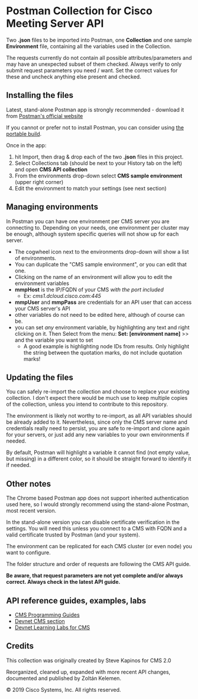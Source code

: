 # Postman Collection for Cisco Meeting Server API

Two **.json** files to be imported into Postman, one **Collection** and one sample **Environment** file, containing all the variables used in the Collection.

The requests currently do not contain all possible attributes/parameters and may have an unexpected subset of them checked.
Always verify to only submit request parameters you need / want. Set the correct values for these and uncheck anything else present and checked.

## Installing the files

Latest, stand-alone Postman app is strongly recommended - download it from [Postman's official website](https://www.getpostman.com/postman)

If you cannot or prefer not to install Postman, you can consider using [the portable build](https://github.com/portapps/postman-portable/releases).

Once in the app:
1. hit Import, then drag & drop each of the two **.json** files in this project.
2. Select Collections tab (should be next to your History tab on the left) and open **CMS API collection**
3. From the environments drop-down select **CMS sample environment** (upper right corner)
4. Edit the environment to match your settings (see next section)

## Managing environments

In Postman you can have one environment per CMS server you are connecting to. 
Depending on your needs, one environment per cluster may be enough, although system specific queries will 
not show up for each server.


* The cogwheel icon next to the environments drop-down will show a list of environments.
* You can duplicate the "CMS sample environment", or you can edit that one.
* Clicking on the name of an environment will allow you to edit the environment variables
* **mmpHost** is the IP/FQDN of your CMS _with the port included_
  * Ex: _cms1.dcloud.cisco.com:445_
* **mmpUser** and **mmpPass** are credentials for an API user that can access your CMS server's API
* other variables do not need to be edited here, although of course can be.
* you can set _any_ environment variable, by highlighting any text and right clicking on it. Then Select from the menu: **Set: [environment name]** >> and the variable you want to set
  * A good example is highlighting node IDs from results. Only highlight the string between the quotation marks, do not include quotation marks!

## Updating the files

You can safely re-import the collection and choose to replace your existing collection. I don't expect there would be 
much use to keep multiple copies of the collection, unless you intend to contribute to this repository.

The environment is likely not worthy to re-import, as all API variables should be already added to it.
Nevertheless, since only the CMS server name and credentials really need to persist, you are safe to re-import and 
clone again for your servers, or just add any new variables to your own environments if needed.

By default, Postman will highlight a variable it cannot find (not empty value, but missing) in a different color, 
so it should be straight forward to identify it if needed.

## Other notes

The Chrome based Postman app does not support inherited authentication used here, so I would strongly recommend 
using the stand-alone Postman, most recent version.

In the stand-alone version you can disable certificate verification in the settings. You will need this unless you 
connect to a CMS with FQDN and a valid certificate trusted by Postman (and your system). 

The environment can be replicated for each CMS cluster (or even node) you want to configure.

The folder structure and order of requests are following the CMS API guide.

**Be aware, that request parameters are not yet complete and/or always correct. Always check in the latest API guide.**

## API reference guides, examples, labs 

* [CMS Programming Guides](https://www.cisco.com/c/en/us/support/conferencing/meeting-server/products-programming-reference-guides-list.html)
* [Devnet CMS section](https://developer.cisco.com/site/cisco-meeting-server/#)
* [Devnet Learning Labs for CMS](https://learninglabs.cisco.com/labs/tags/Cisco+Meeting+Server/page/1)

## Credits

This collection was originally created by Steve Kapinos for CMS 2.0

Reorganized, cleaned up, expanded with more recent API changes, documented and published by Zoltán Kelemen. 


© 2019 Cisco Systems, Inc. All rights reserved.
